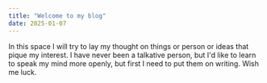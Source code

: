 ```yaml
---
title: "Welcome to my blog"
date: 2025-01-07
---
```

In this space I will try to lay my thought on things or person or ideas that pique my interest. I have never been a talkative person, but I'd like to learn to speak my mind more openly, but first I need to put them on writing. Wish me luck.